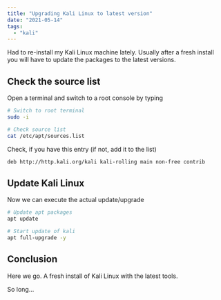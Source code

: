 ```yaml
---
title: "Upgrading Kali Linux to latest version"
date: "2021-05-14"
tags: 
  - "kali"
---
```


Had to re-install my Kali Linux machine lately. Usually after a fresh install you will have to update the packages to the latest versions.

<!--more-->

## Check the source list

Open a terminal and switch to a root console by typing

```bash
# Switch to root terminal 
sudo -i

# Check source list 
cat /etc/apt/sources.list 
```

Check, if you have this entry (if not, add it to the list)

```bash
deb http://http.kali.org/kali kali-rolling main non-free contrib
```

## Update Kali Linux

Now we can execute the actual update/upgrade

```bash
# Update apt packages 
apt update 

# Start update of kali 
apt full-upgrade -y
```

## Conclusion

Here we go. A fresh install of Kali Linux with the latest tools.

So long...
